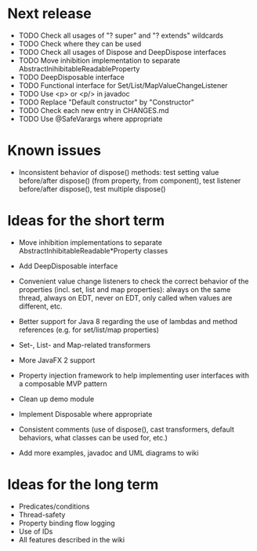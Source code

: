 # Next release

* TODO Check all usages of "? super" and "? extends" wildcards
* TODO Check where they can be used
* TODO Check all usages of Dispose and DeepDispose interfaces
* TODO Move inhibition implementation to separate AbstractInihibitableReadableProperty
* TODO DeepDisposable interface
* TODO Functional interface for Set/List/MapValueChangeListener
* TODO Use \<p\> or \<p/\> in javadoc
* TODO Replace "Default constructor" by "Constructor"
* TODO Check each new entry in CHANGES.md
* TODO Use @SafeVarargs where appropriate

# Known issues

* Inconsistent behavior of dispose() methods: test setting value before/after dispose() (from property, from component),
test listener before/after dispose(), test multiple dispose()

# Ideas for the short term

* Move inhibition implementations to separate AbstractInhibitableReadable*Property classes
* Add DeepDisposable interface
* Convenient value change listeners to check the correct behavior of the properties (incl. set, list and map
properties): always on the same thread, always on EDT, never on EDT, only called when values are different, etc.
* Better support for Java 8 regarding the use of lambdas and method references (e.g. for set/list/map properties)
* Set-, List- and Map-related transformers
* More JavaFX 2 support
* Property injection framework to help implementing user interfaces with a composable MVP pattern

* Clean up demo module

* Implement Disposable where appropriate
* Consistent comments (use of dispose(), cast transformers, default behaviors, what classes can be used for, etc.)
* Add more examples, javadoc and UML diagrams to wiki

# Ideas for the long term

* Predicates/conditions
* Thread-safety
* Property binding flow logging
* Use of IDs
* All features described in the wiki
